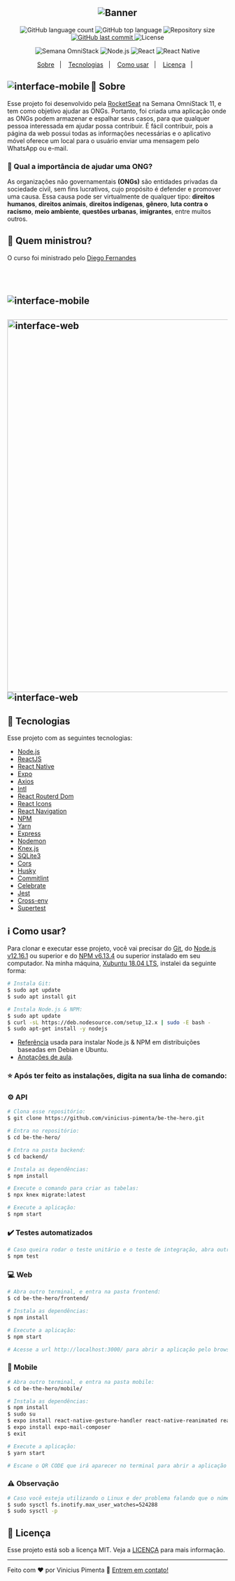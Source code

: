 <h2 align="center">
  <img alt="Banner"
       src="https://res.cloudinary.com/vinicius998609604/image/upload/v1585157315/Semana%20OmniStack%2011.0%20-%20BE%20THE%20HERO/logo_be-the-hero.svg" />
</h2>

<p align="center">
  <img alt="GitHub language count" src="https://img.shields.io/github/languages/count/vinicius-pimenta/be-the-hero.svg">
  <img alt="GitHub top language" src="https://img.shields.io/github/languages/top/vinicius-pimenta/be-the-hero.svg">
  <img alt="Repository size" src="https://img.shields.io/github/repo-size/vinicius-pimenta/be-the-hero">
  <a href="https://github.com/vinicius-pimenta/be-the-hero/commits/master">
    <img alt="GitHub last commit" src="https://img.shields.io/github/last-commit/vinicius-pimenta/be-the-hero">
  </a>
  <img alt="License" src="https://img.shields.io/badge/license-MIT-brightgreen">
   <p align="center">
    <img alt="Semana OmniStack" src="https://img.shields.io/badge/Semana OmniStack-11-informational?logo=data:image/png;base64,iVBORw0KGgoAAAANSUhEUgAAABAAAAAQCAMAAAAoLQ9TAAAALVBMVEVHcExxWsF0XMJzXMJxWcFsUsD///9jRrzY0u6Xh9Gsn9n39fyMecy0qd2bjNJWBT0WAAAABHRSTlMA2Do606wF2QAAAGlJREFUGJVdj1cWwCAIBLEsRU3uf9xobDH8+GZwUYi8i6ucJwrxKE+7D0G9Q4vlYqtmCSjndr4CgCgzlyFgfKfKCVO0LrPKjmiqMxGXkJwNnXskqWG+1oSM+BSwD8f29YLNjvx/OQrn+g99oQSoNmt3PgAAAABJRU5ErkJggg==">
    <img alt="Node.js" src="https://img.shields.io/badge/Node.js-backend-informational?logo=Node.JS">
    <img alt="React" src="https://img.shields.io/badge/React-frontend-blue?logo=react">
    <img alt="React Native" src="https://img.shields.io/badge/React Native-mobile-blue?logo=react">
   </p>
</p>

<p align="center">
  <a href="#large_blue_circle-sobre">Sobre</a>&nbsp;&nbsp;&nbsp;|&nbsp;&nbsp;&nbsp;
  <a href="#rocket-tecnologias">Tecnologias</a>&nbsp;&nbsp;&nbsp;|&nbsp;&nbsp;&nbsp;
  <a href="#information_source-como-usar">Como usar</a>&nbsp;&nbsp;&nbsp;|&nbsp;&nbsp;&nbsp;
  <a href="#memo-licença">Licença</a>&nbsp;&nbsp;&nbsp;|&nbsp;&nbsp;&nbsp;
</p>

<h2>
    <img alt="interface-mobile" title="interface-mobile" src="https://res.cloudinary.com/vinicius998609604/image/upload/v1585578070/Semana%20OmniStack%2011.0%20-%20BE%20THE%20HERO/IMB_oZ0lrq_rtqdgw.gif" align="left"/> 
</h2>

## :large_blue_circle: Sobre
Esse projeto foi desenvolvido pela [RocketSeat](https://rocketseat.com.br/) na Semana OmniStack 11, e tem como objetivo ajudar as ONGs. Portanto, foi criada uma aplicação onde as ONGs podem armazenar e espalhar seus casos, para que qualquer pessoa interessada em ajudar possa contribuir. É fácil contribuir, pois a página da web possui todas as informações necessárias e o aplicativo móvel oferece um local para o usuário enviar uma mensagem pelo WhatsApp ou e-mail.


### :thinking: Qual a importância de ajudar uma ONG? <br>
As organizações não governamentais <b>(ONGs)</b> são entidades privadas da sociedade civil, sem fins lucrativos, cujo propósito é defender e promover uma causa. Essa causa pode ser virtualmente de qualquer tipo: <b>direitos humanos</b>, <b>direitos animais</b>, <b>direitos indígenas</b>, <b>gênero</b>, <b>luta contra o racismo</b>, <b>meio ambiente</b>, <b>questões urbanas</b>, <b>imigrantes</b>, entre muitos outros.

## :bust_in_silhouette: Quem ministrou?
O curso foi ministrado pelo [Diego Fernandes](https://github.com/diego3g)

<br></br>

<h2>
    <img alt="interface-mobile" title="interface-mobile" src="https://res.cloudinary.com/vinicius998609604/image/upload/v1585589970/Semana%20OmniStack%2011.0%20-%20BE%20THE%20HERO/Be_The_Hero_-_OmniStack_11_oqjedz.svg" /> 
</h2>

<h2>
  <img alt="interface-web" title="interface-web" src="https://res.cloudinary.com/vinicius998609604/image/upload/v1585585297/Semana%20OmniStack%2011.0%20-%20BE%20THE%20HERO/IMB_IVYV68_meifvt.gif" width="850"/>
  <img alt="interface-web" title="interface-web" src="https://res.cloudinary.com/vinicius998609604/image/upload/v1585596424/Semana%20OmniStack%2011.0%20-%20BE%20THE%20HERO/Be_The_Hero_-_OmniStack_11_1_h4ejjc.svg" />
</h2>

## :rocket: Tecnologias

Esse projeto  com as seguintes tecnologias:

-  [Node.js][nodejs]
-  [ReactJS](https://pt-br.reactjs.org/)
-  [React Native](https://reactnative.dev/)
-  [Expo](https://expo.io/)
-  [Axios](https://github.com/axios/axios)
-  [Intl](https://github.com/andyearnshaw/Intl.js/)
-  [React Routerd Dom](https://github.com/ReactTraining/react-router/tree/master/packages/react-router-dom)
-  [React Icons](https://github.com/react-icons/react-icons)
-  [React Navigation](https://reactnavigation.org/) 
-  [NPM](https://www.npmjs.com/)
-  [Yarn](https://yarnpkg.com/)
-  [Express](https://expressjs.com/)
-  [Nodemon](https://nodemon.io/)
-  [Knex.js](http://knexjs.org/)
-  [SQLite3](https://www.npmjs.com/package/sqlite3)
-  [Cors](https://www.npmjs.com/package/cors)
-  [Husky](https://www.npmjs.com/package/husky)
-  [Commitlint](https://gist.github.com/fnoquiq/27a5c3ffab7cd1abf865fb1cdda76f8f)
-  [Celebrate](https://github.com/arb/celebrate)
-  [Jest](https://jestjs.io/docs/en/getting-started)
-  [Cross-env](https://github.com/kentcdodds/cross-env)
-  [Supertest](https://github.com/visionmedia/supertest)

## :information_source: Como usar?

Para clonar e executar esse projeto, você vai precisar do [Git](https://git-scm.com), do [Node.js v12.16.1][nodejs] ou superior e do [NPM v6.13.4][npm] ou superior instalado em seu computador. Na minha máquina, [Xubuntu 18.04 LTS](https://xubuntu.org/), instalei da seguinte forma:

```bash
# Instala Git:
$ sudo apt update
$ sudo apt install git

# Instala Node.js & NPM:
$ sudo apt update
$ curl -sL https://deb.nodesource.com/setup_12.x | sudo -E bash -
$ sudo apt-get install -y nodejs
```
-  [Referência](https://github.com/nodesource/distributions/blob/master/README.md) usada para instalar Node.js & NPM em distribuições baseadas em Debian e Ubuntu.
-  [Anotações de aula](https://www.notion.so/Primeiro-Dia-da8e9fe5c5484620a5a7d1009a6de7cd).

### :star: Após ter feito as instalações, digita na sua linha de comando:

### :gear: API

```bash
# Clona esse repositório:
$ git clone https://github.com/vinicius-pimenta/be-the-hero.git

# Entra no repositório:
$ cd be-the-hero/

# Entra na pasta backend:
$ cd backend/

# Instala as dependências:
$ npm install

# Execute o comando para criar as tabelas:
$ npx knex migrate:latest

# Execute a aplicação:
$ npm start
```
### :heavy_check_mark: Testes automatizados

```bash
# Caso queira rodar o teste unitário e o teste de integração, abra outro terminal e entra na pasta backend:
$ npm test
```

### :computer: Web

```bash
# Abra outro terminal, e entra na pasta frontend:
$ cd be-the-hero/frontend/

# Instala as dependências:
$ npm install

# Execute a aplicação:
$ npm start

# Acesse a url http://localhost:3000/ para abrir a aplicação pelo browser
```
### :iphone: Mobile

```bash
# Abra outro terminal, e entra na pasta mobile:
$ cd be-the-hero/mobile/

# Instala as dependências:
$ npm install
$ sudo su
$ expo install react-native-gesture-handler react-native-reanimated react-native-screens react-native-safe-area-context @react-native-community/masked-view
$ expo install expo-mail-composer
$ exit

# Execute a aplicação:
$ yarn start

# Escane o QR CODE que irá aparecer no terminal para abrir a aplicação pelo celular
```

### :warning: Observação

```bash
# Caso você esteja utilizando o Linux e der problema falando que o número de arquivos do diretório a ser monitorado é maior do que o permitido pelo Linux, você corrige executando os comando:
$ sudo sysctl fs.inotify.max_user_watches=524288
$ sudo sysctl -p
```

## :memo: Licença
Esse projeto está sob a licença MIT. Veja a [LICENÇA](./LICENSE) para mais informação.

---

Feito com ♥ por Vinicius Pimenta :wave: [Entrem em contato!](https://www.linkedin.com/in/vinicius-pimenta-195b04181/)

[nodejs]: https://nodejs.org/
[npm]: https://www.npmjs.com/